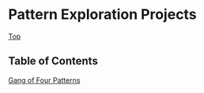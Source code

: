 # Pattern Exploration Projects

[Top](../README.md)

## Table of Contents

[Gang of Four Patterns](gof/gof.md)